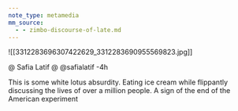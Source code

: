 ```yaml
---
note_type: metamedia
mm_source:
  - - zimbo-discourse-of-late.md
---
```


![[3312283696307422629_3312283690955569823.jpg]]

@ Safia Latif @ @safialatif -4h

This is some white lotus absurdity. Eating
ice cream while flippantly discussing the
lives of over a million people. A sign of the
end of the American experiment


